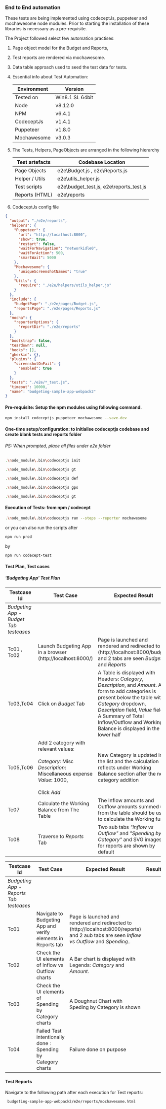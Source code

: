 ### End to End automation 

These tests are being implemented using codeceptJs, puppeteer and mochawesome node modules.
Prior to starting the installation of these libraries is necessary as a pre-requisite. 

The Project followed select few automation practises:

1. Page object model for the Budget and Reports, 
2. Test reports are rendered via mochawesome.
3. Data table approach used to seed the test data for tests.
4. Essential info about Test Automation: 

      Environment | Version
      ----------- | -------------
      Tested on | Win8.1 SL 64bit 
      Node  | v8.12.0
      NPM  | v6.4.1
      CodeceptJs | v1.4.1
      Puppeteer | v1.8.0
      Mochawesome | v3.0.3

5. The Tests, Helpers, PageObjects are arranged in the following hierarchy
 
 
      Test artefacts | Codebase Location
      ----------- | -------------
      Page Objects | e2e\Budget.js , e2e\Reports.js 
      Helper / Utils  | e2e\utils_helper.js
      Test scripts  | e2e\budget_test.js, e2e\reports_test.js
      Reports (HTML)| e2e\reports

6. CodeceptJs config file


```json
{
  "output": "./e2e/reports",
  "helpers": {
    "Puppeteer": {
      "url": "http://localhost:8000",
      "show": true,
      "restart": false,
      "waitForNavigation": "networkidle0",
      "waitForAction": 500,
      "smartWait": 5000
    },
    "Mochawesome": {
      "uniqueScreenshotNames": "true"
    },
    "Utils": {
      "require": "./e2e/helpers/utils_helper.js"
    }
  },
  "include": {
    "budgetPage": "./e2e/pages/Budget.js",
    "reportsPage": "./e2e/pages/Reports.js"
  },
  "mocha": {
    "reporterOptions": {
      "reportDir": "./e2e/reports"
    }
  },
  "bootstrap": false,
  "teardown": null,
  "hooks": [],
  "gherkin": {},
  "plugins": {
    "screenshotOnFail": {
      "enabled": true
    }
  },
  "tests": "./e2e/*_test.js",
  "timeout": 10000,
  "name": "budgeting-sample-app-webpack2"
}
```

#### Pre-requisite: Setup the npm modules using following command.

```bash
npm install codeceptjs puppeteer mochawesome --save-dev
```

#### One-time setup/configuration: to initialise codeceptjs codebase and create blank tests and reports folder
###### PS: When prompted, place all files under e2e folder

```bash
.\node_module\.bin\codeceptjs init

.\node_module\.bin\codeceptjs gt

.\node_module\.bin\codeceptjs def

.\node_module\.bin\codeceptjs gpo

.\node_module\.bin\codeceptjs gt

```

#### Execution of Tests: from npm / codecept

```bash
.\node_module\.bin\codeceptjs run --steps --reporter mochawesome
```
or you can also run the scripts after 

```bash 
npm run prod
```

by 
```bash
npm run codecept-test
```

#### Test Plan, Test cases

##### 'Budgeting App' Test Plan

Testcase Id | Test Case | Expected Result | Result | Related Comment | Automated 
----------- | ------------- | -------------- | ----- | ----- | ------
|*Budgeting App - Budget Tab testcases*| 
Tc01 , Tc02| Launch Budgeting App in a browser (http://localhost:8000/) | Page is launched and rendered and redirected to (http://localhost:8000/budget) and 2 tabs are seen _Budget_ and _Reports_ |    | |
Tc03,Tc04 | Click on *Budget* Tab  | A Table is displayed with Headers: _Category_, _Description_, and _Amount_. A form to add categories is present below the table with _Category_ dropdown, _Description_ field, _Value_ field. A Summary of Total Inflow/Outflow and Working Balance is displayed in the lower half |    | |
Tc05,Tc06 | Add 2 category with relevant values: <br/><br/> _Category_: Misc<br/> _Description_: Miscellaneous expense<br/>_Value_: 1000, <br/><br/>Click _Add_ | New Category is updated in the list and the calculation reflects under Working Balance section after the new category addition |    | | Use Data Table to populate
Tc07 | Calculate the Working Balance from The Table | The Inflow amounts and Outflow amounts summed up from the table should be used to calculate the Working fund |    | |
Tc08 | Traverse to *Reports* Tab | Two sub tabs _"Inflow vs Outflow"_ and _"Spending by Category"_ and SVG images for reports are shown by default|    | |

Testcase Id | Test Case | Expected Result | Result | Related Comment | Automated 
----------- | ------------- | -------------- | ----- | ----- | ------
|*Budgeting App - Reports Tab testcases*| 
Tc01 | Navigate to Budgeting App and verify elements in Reports tab  | Page is launched and rendered and redirected to (http://localhost:8000/reports) and 2 aub tabs are seen _Inflow vs Outflow_ and _Spending.._ |    | |
Tc02 | Check the UI elements of Inflow vs Outflow charts  | A Bar chart is displayed with Legends: _Category_ and _Amount_. |    | | Perform SVG particular checks
Tc03 | Check the UI elements of Spending by Category charts | A Doughnut Chart with Speding by Category is shown |    | | Perform SVG particular checks
Tc04 | Failed Test intentionally done : Spending by Category charts | Failure done on purpose |    | |




#### Test Reports
Navigate to the following path after each execution for Test reports: 
  ```bash
   budgeting-sample-app-webpack2/e2e/reports/mochawesome.html
  ```
